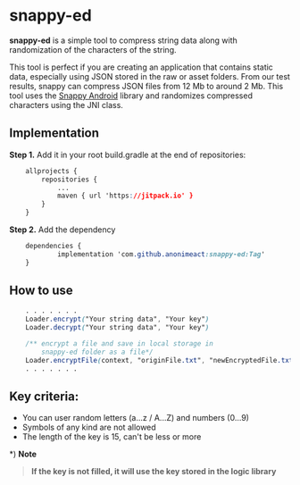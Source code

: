 # snappy-ed

**snappy-ed** is a simple tool to compress string data along with randomization of the characters of the string.

This tool is perfect if you are creating an application that contains static data, especially using JSON stored in the raw or asset folders. From our test results, snappy can compress JSON files from 12 Mb to around 2 Mb. This tool uses the [Snappy Android](https://github.com/jiechic/Snappy-Android) library and randomizes compressed characters using the JNI class.

## Implementation
**Step 1.** Add it in your root build.gradle at the end of repositories:

```css
	allprojects {
		repositories {
			...
			maven { url 'https://jitpack.io' }
		}
	}
```

**Step 2.**  Add the dependency

```css
	dependencies {
	        implementation 'com.github.anonimeact:snappy-ed:Tag'
	}
```

## How to use

```css
	. . . . . . .
	Loader.encrypt("Your string data", "Your key")
	Loader.decrypt("Your string data", "Your key")

	/** encrypt a file and save in local storage in
		snappy-ed folder as a file*/
	Loader.encryptFile(context, "originFile.txt", "newEncryptedFile.txt", "Your key")
	. . . . . . .
```


## Key criteria:
 - You can user random letters (a...z / A...Z) and numbers (0...9)
 - Symbols of any kind are not allowed
 - The length of the key is 15, can't be less or more

*) **Note**

> **If the key is not filled, it will use the key stored in the logic library**


	
